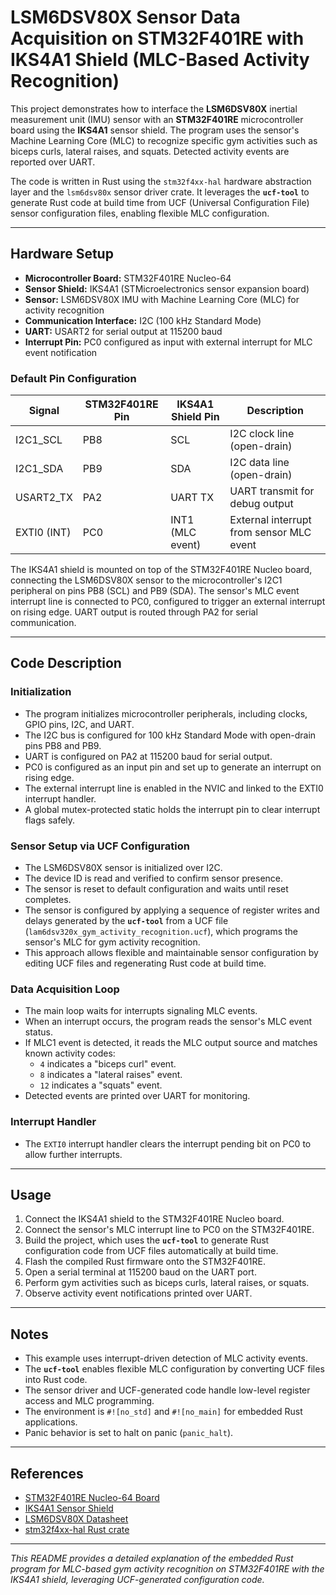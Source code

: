 # LSM6DSV80X Sensor Data Acquisition on STM32F401RE with IKS4A1 Shield (MLC-Based Activity Recognition)

This project demonstrates how to interface the **LSM6DSV80X** inertial measurement unit (IMU) sensor with an **STM32F401RE** microcontroller board using the **IKS4A1** sensor shield. The program uses the sensor's Machine Learning Core (MLC) to recognize specific gym activities such as biceps curls, lateral raises, and squats. Detected activity events are reported over UART.

The code is written in Rust using the `stm32f4xx-hal` hardware abstraction layer and the `lsm6dsv80x` sensor driver crate. It leverages the **`ucf-tool`** to generate Rust code at build time from UCF (Universal Configuration File) sensor configuration files, enabling flexible MLC configuration.

---

## Hardware Setup

- **Microcontroller Board:** STM32F401RE Nucleo-64
- **Sensor Shield:** IKS4A1 (STMicroelectronics sensor expansion board)
- **Sensor:** LSM6DSV80X IMU with Machine Learning Core (MLC) for activity recognition
- **Communication Interface:** I2C (100 kHz Standard Mode)
- **UART:** USART2 for serial output at 115200 baud
- **Interrupt Pin:** PC0 configured as input with external interrupt for MLC event notification

### Default Pin Configuration

| Signal       | STM32F401RE Pin | IKS4A1 Shield Pin | Description                    |
|--------------|-----------------|-------------------|--------------------------------|
| I2C1_SCL     | PB8             | SCL               | I2C clock line (open-drain)    |
| I2C1_SDA     | PB9             | SDA               | I2C data line (open-drain)     |
| USART2_TX    | PA2             | UART TX           | UART transmit for debug output |
| EXTI0 (INT)  | PC0             | INT1 (MLC event)  | External interrupt from sensor MLC event |

The IKS4A1 shield is mounted on top of the STM32F401RE Nucleo board, connecting the LSM6DSV80X sensor to the microcontroller's I2C1 peripheral on pins PB8 (SCL) and PB9 (SDA). The sensor's MLC event interrupt line is connected to PC0, configured to trigger an external interrupt on rising edge. UART output is routed through PA2 for serial communication.

---

## Code Description

### Initialization

- The program initializes microcontroller peripherals, including clocks, GPIO pins, I2C, and UART.
- The I2C bus is configured for 100 kHz Standard Mode with open-drain pins PB8 and PB9.
- UART is configured on PA2 at 115200 baud for serial output.
- PC0 is configured as an input pin and set up to generate an interrupt on rising edge.
- The external interrupt line is enabled in the NVIC and linked to the EXTI0 interrupt handler.
- A global mutex-protected static holds the interrupt pin to clear interrupt flags safely.

### Sensor Setup via UCF Configuration

- The LSM6DSV80X sensor is initialized over I2C.
- The device ID is read and verified to confirm sensor presence.
- The sensor is reset to default configuration and waits until reset completes.
- The sensor is configured by applying a sequence of register writes and delays generated by the **`ucf-tool`** from a UCF file (`lam6dsv320x_gym_activity_recognition.ucf`), which programs the sensor's MLC for gym activity recognition.
- This approach allows flexible and maintainable sensor configuration by editing UCF files and regenerating Rust code at build time.

### Data Acquisition Loop

- The main loop waits for interrupts signaling MLC events.
- When an interrupt occurs, the program reads the sensor's MLC event status.
- If MLC1 event is detected, it reads the MLC output source and matches known activity codes:
  - `4` indicates a "biceps curl" event.
  - `8` indicates a "lateral raises" event.
  - `12` indicates a "squats" event.
- Detected events are printed over UART for monitoring.

### Interrupt Handler

- The `EXTI0` interrupt handler clears the interrupt pending bit on PC0 to allow further interrupts.

---

## Usage

1. Connect the IKS4A1 shield to the STM32F401RE Nucleo board.
2. Connect the sensor's MLC interrupt line to PC0 on the STM32F401RE.
3. Build the project, which uses the **`ucf-tool`** to generate Rust configuration code from UCF files automatically at build time.
4. Flash the compiled Rust firmware onto the STM32F401RE.
5. Open a serial terminal at 115200 baud on the UART port.
6. Perform gym activities such as biceps curls, lateral raises, or squats.
7. Observe activity event notifications printed over UART.

---

## Notes

- This example uses interrupt-driven detection of MLC activity events.
- The **`ucf-tool`** enables flexible MLC configuration by converting UCF files into Rust code.
- The sensor driver and UCF-generated code handle low-level register access and MLC programming.
- The environment is `#![no_std]` and `#![no_main]` for embedded Rust applications.
- Panic behavior is set to halt on panic (`panic_halt`).

---

## References

- [STM32F401RE Nucleo-64 Board](https://www.st.com/en/evaluation-tools/nucleo-f401re.html)
- [IKS4A1 Sensor Shield](https://www.st.com/en/ecosystems/x-nucleo-iks4a1.html)
- [LSM6DSV80X Datasheet](https://www.st.com/resource/en/datasheet/lsm6dsv80x.pdf)
- [stm32f4xx-hal Rust crate](https://docs.rs/stm32f4xx-hal)

---

*This README provides a detailed explanation of the embedded Rust program for MLC-based gym activity recognition on STM32F401RE with the IKS4A1 shield, leveraging UCF-generated configuration code.*